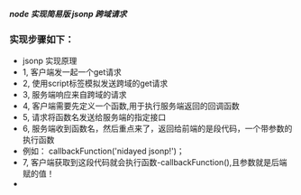 ##### node 实现简易版 jsonp 跨域请求
### 实现步骤如下：
* jsonp 实现原理
* 1, 客户端发一起一个get请求
* 2, 使用script标签模拟发送跨域的get请求
* 3, 服务端响应来自跨域的请求
* 4, 客户端需要先定义一个函数,用于执行服务端返回的回调函数
* 5, 请求将函数名发送给服务端的指定接口
* 6, 服务端收到函数名，然后重点来了，返回给前端的是段代码，一个带参数的执行函数
* 例如： callbackFunction('nidayed jsonp!')；
* 7, 客户端获取到这段代码就会执行函数-callbackFunction(),且参数就是后端赋的值！
*